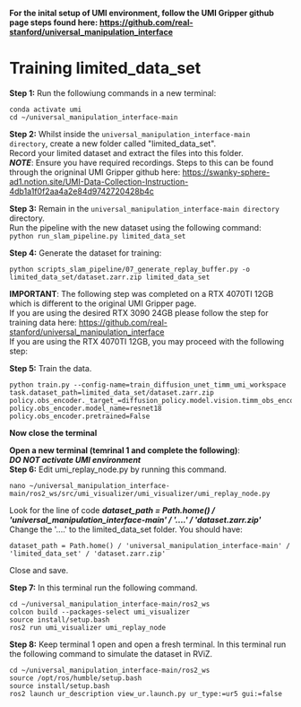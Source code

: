 **For the inital setup of UMI environment, follow the UMI Gripper github page steps found here: https://github.com/real-stanford/universal_manipulation_interface**

# Training limited_data_set
**Step 1:** Run the followiung commands in a new terminal:   
```
conda activate umi   
cd ~/universal_manipulation_interface-main
```   

**Step 2:** Whilst inside the ```universal_manipulation_interface-main directory```, create a new folder called "limited_data_set".   
Record your limited dataset and extract the files into this folder.   
***NOTE***: Ensure you have required recordings. Steps to this can be found through the origninal UMI Gripper github here: https://swanky-sphere-ad1.notion.site/UMI-Data-Collection-Instruction-4db1a1f0f2aa4a2e84d9742720428b4c   

**Step 3:** Remain in the ```universal_manipulation_interface-main directory``` directory.   
Run the pipeline with the new dataset using the following command:   
```python run_slam_pipeline.py limited_data_set```   

**Step 4:** Generate the dataset for training:   
```
python scripts_slam_pipeline/07_generate_replay_buffer.py -o limited_data_set/dataset.zarr.zip limited_data_set
``` 

**IMPORTANT**: The following step was completed on a RTX 4070TI 12GB which is different to the original UMI Gripper page.   
If you are using the desired RTX 3090 24GB please follow the step for training data here: https://github.com/real-stanford/universal_manipulation_interface   
If you are using the RTX 4070TI 12GB, you may proceed with the following step:

**Step 5:** Train the data. 
```
python train.py --config-name=train_diffusion_unet_timm_umi_workspace task.dataset_path=limited_data_set/dataset.zarr.zip policy.obs_encoder._target_=diffusion_policy.model.vision.timm_obs_encoder.TimmObsEncoder policy.obs_encoder.model_name=resnet18 policy.obs_encoder.pretrained=False
```   

**Now close the terminal**   

**Open a new terminal (temrinal 1 and complete the following)**:   
***DO NOT activate UMI environment***   
**Step 6:** Edit umi_replay_node.py by running this command.   
```
nano ~/universal_manipulation_interface-main/ros2_ws/src/umi_visualizer/umi_visualizer/umi_replay_node.py
```   
Look for the line of code ***dataset_path = Path.home() / 'universal_manipulation_interface-main' / '....' / 'dataset.zarr.zip'***   
Change the '....' to the limited_data_set folder. You should have:   
```
dataset_path = Path.home() / 'universal_manipulation_interface-main' / 'limited_data_set' / 'dataset.zarr.zip'
```   
Close and save.   

**Step 7:** In this terminal run the following command.   
```
cd ~/universal_manipulation_interface-main/ros2_ws
colcon build --packages-select umi_visualizer
source install/setup.bash
ros2 run umi_visualizer umi_replay_node
```

**Step 8:** Keep terminal 1 open and open a fresh terminal. In this terminal run the following command to simulate the dataset in RViZ.   
```
cd ~/universal_manipulation_interface-main/ros2_ws
source /opt/ros/humble/setup.bash
source install/setup.bash
ros2 launch ur_description view_ur.launch.py ur_type:=ur5 gui:=false
```
